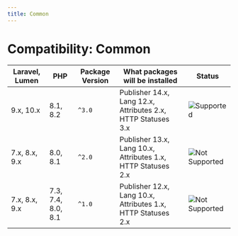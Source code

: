 ```yaml
---
title: Common
---
```


# Compatibility: Common

| Laravel, Lumen | PHP                | Package Version | What packages will be installed                              | Status                                |
|----------------|--------------------|-----------------|--------------------------------------------------------------|---------------------------------------|
| 9.x, 10.x      | 8.1, 8.2           | `^3.0`          | Publisher 14.x, Lang 12.x, Attributes 2.x, HTTP Statuses 3.x | ![Supported][badge_supported]         |
| 7.x, 8.x, 9.x  | 8.0, 8.1           | `^2.0`          | Publisher 13.x, Lang 10.x, Attributes 1.x, HTTP Statuses 2.x | ![Not Supported][badge_not_supported] |
| 7.x, 8.x, 9.x  | 7.3, 7.4, 8.0, 8.1 | `^1.0`          | Publisher 12.x, Lang 10.x, Attributes 1.x, HTTP Statuses 2.x | ![Not Supported][badge_not_supported] |

[badge_not_supported]:          https://img.shields.io/badge/not%20supported-lightgrey?style=flat-square

[badge_supported]:              https://img.shields.io/badge/supported-green?style=flat-square
